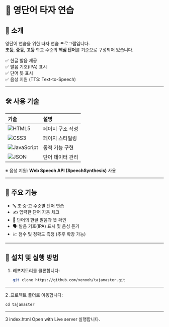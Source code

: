 # 📝 영단어 타자 연습

## 📖 소개
영단어 연습을 위한 타자 연습 프로그램입니다.  
**초등**, **중등**, **고등** 학교 수준의 **핵심 단어**를 기준으로 구성되어 있습니다.

✅ 한글 발음 제공  
✅ 발음 기호(IPA) 표시  
✅ 단어 뜻 표시  
✅ 음성 지원 (TTS: Text-to-Speech)

---

## 🛠️ 사용 기술

| 기술 | 설명 |
|:---|:---|
| ![HTML5](https://img.shields.io/badge/HTML5-E34F26?style=flat-square&logo=html5&logoColor=white) | 페이지 구조 작성 |
| ![CSS3](https://img.shields.io/badge/CSS3-1572B6?style=flat-square&logo=css3&logoColor=white) | 페이지 스타일링 |
| ![JavaScript](https://img.shields.io/badge/JavaScript-F7DF1E?style=flat-square&logo=javascript&logoColor=black) | 동적 기능 구현 |
| ![JSON](https://img.shields.io/badge/JSON-000000?style=flat-square&logo=json&logoColor=white) | 단어 데이터 관리 |

※ 음성 지원: **Web Speech API (SpeechSynthesis)** 사용

---

## 🎯 주요 기능
- 🔤 초·중·고 수준별 단어 연습
- ✍️ 입력한 단어 자동 체크
- 🔎 단어의 한글 발음과 뜻 확인
- 🗣️ 발음 기호(IPA) 표시 및 음성 듣기
- 📈 점수 및 정확도 측정 (추후 확장 가능)

---

## 🚀 설치 및 실행 방법

1. 레포지토리를 클론합니다:
   ```bash
   git clone https://github.com/xenooh/tajamaster.git
   ```

---
2 .프로젝트 폴더로 이동합니다:
```
cd tajamaster
```
---
3 index.html  Open with Live server 실행합니다.
